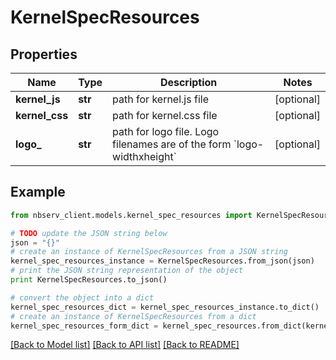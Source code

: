 # KernelSpecResources


## Properties

Name | Type | Description | Notes
------------ | ------------- | ------------- | -------------
**kernel_js** | **str** | path for kernel.js file | [optional] 
**kernel_css** | **str** | path for kernel.css file | [optional] 
**logo_** | **str** | path for logo file.  Logo filenames are of the form &#x60;logo-widthxheight&#x60; | [optional] 

## Example

```python
from nbserv_client.models.kernel_spec_resources import KernelSpecResources

# TODO update the JSON string below
json = "{}"
# create an instance of KernelSpecResources from a JSON string
kernel_spec_resources_instance = KernelSpecResources.from_json(json)
# print the JSON string representation of the object
print KernelSpecResources.to_json()

# convert the object into a dict
kernel_spec_resources_dict = kernel_spec_resources_instance.to_dict()
# create an instance of KernelSpecResources from a dict
kernel_spec_resources_form_dict = kernel_spec_resources.from_dict(kernel_spec_resources_dict)
```
[[Back to Model list]](../README.md#documentation-for-models) [[Back to API list]](../README.md#documentation-for-api-endpoints) [[Back to README]](../README.md)


